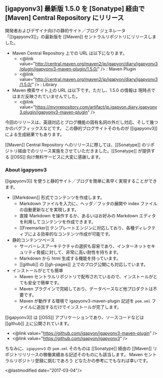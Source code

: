 ## [igapyonv3] 最新版 1.5.0 を [Sonatype] 経由で [Maven] Central Repository にリリース

開発者およびデザイナ向けの静的サイト／ブログ ジェネレータ「[[igapyonv3]]」の最新版を [[Maven]] セントラルリポジトリにリリースしました。

* Maven Central Repository 上での URL は以下になります。
  * <@link value="http://central.maven.org/maven2/jp/igapyon/diary/igapyonv3/plugin/igapyonv3-maven-plugin/1.5.0/" /> : Maven Plugin
  * <@link value="http://central.maven.org/maven2/jp/igapyon/diary/igapyonv3/1.5.0/" /> : Library
* Maven 検索サイト上の URL は以下です。ただし、1.5.0 の情報は 現時点ではまだ反映されていませんでした。
  * <@link value="https://mvnrepository.com/artifact/jp.igapyon.diary.igapyonv3.plugin/igapyonv3-maven-plugin" />

今回のリリースは、英語対応とブログ機能の固有名詞の外だし対応、そして幾つかのバグフィックスなどです。
この静的ブログサイトそのものが [[igapyonv3]] による生成結果でもあります。

[[Maven]] Central Repository へのリリースに際しては、[[Sonatype]] のリポジトリ経由でのリリース実施をさせていただきました。[[Sonatype]] が提供する [[OSS]] 向け無料サービスに大変に感謝します。

### About igapyonv3

[[igapyonv3]] を使うと静的サイト／ブログを簡単に素早く実現することができます。

* [[Markdown]] 形式でコンテンツを作成します。
  * Markdown ファイルを入力に、ヘッダ／フッタの展開や index ファイルの自動更新などを実現します。
  * 直接 Markdown を操作するか、あるいはお好みの Markdown エディタを利用してコンテンツを作成できます。
  * [[Freemarker]] テンプレートエンジンに対応しており、各種ディレクティブによる効率的なコンテンツ作成が可能です。
* 静的コンテンツベース
  * サーバーレスアーキテクチャの選択も容易であり、インターネットセキュリティ脅威に対して、非常に高い耐性を持ちます。
  * Markdown から html 生成する機能を持っています。
  * [[github]] の [[gh-pages]] 上でのブログ公開にも対応しています。
* インストールがとても簡単
  * Maven セントラルリポジトリで配布されているので、インストールがとても安全で簡単です。
  * Maven プラグインで完結しており、データベースなど他プロダクトは不要です。
  * Maven が動作する環境で igapyonv3-maven-plugin 記述を `pom.xml` ファイルに追加するだけでインストールが完了します。

[[igapyonv3]] は [[OSS]] アプリケーションであり、ソースコードなどは [[github]] 上に公開されています。

* <@link value="https://github.com/igapyon/igapyonv3-maven-plugin" />
* <@link value="https://github.com/igapyon/igapyonv3" />

ちなみに、`igapyonv3` の `pom.xml` そのものは [[Sonatype]] 経由の [[Maven]] リポジトリリリースの稼働実績ある記述そのものにも該当します。
Maven セントラルリポジトリ登録に挑むであろう どなたかの参考にでもなれば幸いです。

<@lastmodified date="2017-03-04"/>
